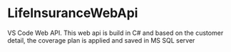 # LifeInsuranceWebApi
VS Code Web API. This web api is build in C# and based on the customer detail, the coverage plan is applied and saved in MS SQL server
